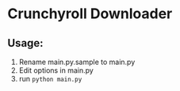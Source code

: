 # Crunchyroll Downloader

## Usage:
1. Rename main.py.sample to main.py
2. Edit options in main.py
3. run ```python main.py```
